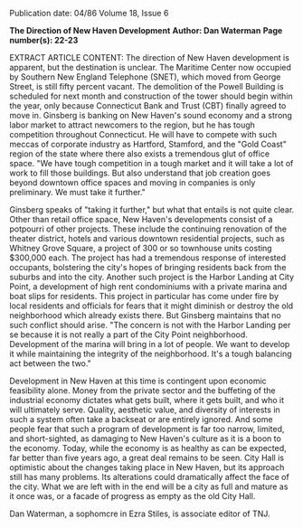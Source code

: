 Publication date: 04/86
Volume 18, Issue 6

**The Direction of New Haven Development**
**Author: Dan Waterman**
**Page number(s): 22-23**

EXTRACT ARTICLE CONTENT:
The direction of New Haven development is apparent, but the destination is unclear.  The Maritime Center now occupied by Southern New England Telephone (SNET), which moved from George Street, is still fifty percent vacant. The demolition of the Powell Building is scheduled for next month and construction of the tower should begin within the year, only because Connecticut Bank and Trust (CBT) finally agreed to move in. Ginsberg is banking on New Haven's sound economy and a strong labor market to attract newcomers to the region, but he has tough competition throughout Connecticut. He will have to compete with such meccas of corporate industry as Hartford, Stamford, and the "Gold Coast" region of the state where there also exists a tremendous glut of office space. "We have tough competition in a tough market and it will take a lot of work to fill those buildings. But also understand that job creation goes beyond downtown office spaces and moving in companies is only preliminary. We must take it further."


Ginsberg speaks of "taking it further," but what that entails is not quite clear. Other than retail office space, New Haven's developments consist of a potpourri of other projects. These include the continuing renovation of the theater district, hotels and various downtown residential projects, such as Whitney Grove Square, a project of 300 or so townhouse units costing $300,000 each. The project has had a tremendous response of interested occupants, bolstering the city's hopes of bringing residents back from the suburbs and into the city. Another such project is the Harbor Landing at City Point, a development of high rent condominiums with a private marina and boat slips for residents. This project in particular has come under fire by local residents and officials for fears that it might diminish or destroy the old neighborhood which already exists there. But Ginsberg maintains that no such conflict should arise. "The concern is not with the Harbor Landing per se because it is not really a part of the City Point neighborhood. Development of the marina will bring in a lot of people. We want to develop it while maintaining the integrity of the neighborhood. It's a tough balancing act between the two."


Development in New Haven at this time is contingent upon economic feasibility alone. Money from the private sector and the buffeting of the industrial economy dictates what gets built, where it gets built, and who it will ultimately serve. Quality, aesthetic value, and diversity of interests in such a system often take a backseat or are entirely ignored. And some people fear that such a program of development is far too narrow, limited, and short-sighted, as damaging to New Haven's culture as it is a boon to the economy. Today, while the economy is as healthy as can be expected, far better than five years ago, a great deal remains to be seen. City Hall is optimistic about the changes taking place in New Haven, but its approach still has many problems. Its alterations could dramatically affect the face of the city. What we are left with in the end will be a city as full and mature as it once was, or a facade of progress as empty as the old City Hall.


Dan Waterman, a sophomcre in Ezra Stiles, is associate editor of TNJ.